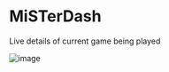 # MiSTerDash
Live details of current game being played

![image](https://user-images.githubusercontent.com/1930031/149574645-a328f02a-763d-4f90-9aec-920ac2f18ca8.png)
